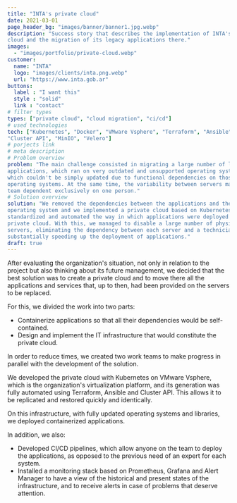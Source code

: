 ```yaml
---
title: "INTA's private cloud"
date: 2021-03-01
page_header_bg: "images/banner/banner1.jpg.webp"
description: "Success story that describes the implementation of INTA's private
cloud and the migration of its legacy applications there."
images: 
  - "images/portfolio/private-cloud.webp"
customer:
  name: "INTA"
  logo: "images/clients/inta.png.webp"
  url: "https://www.inta.gob.ar"
buttons:
  label : "I want this"
  style : "solid"
  link : "contact"
# filter types
types: ["private cloud", "cloud migration", "ci/cd"]
# used technologies
tech: ["Kubernetes", "Docker", "VMware Vsphere", "Terraform", "Ansible",
"Cluster API", "MinIO", "Velero"]
# porjects link
# meta description
# Problem overview
problem: "The main challenge consisted in migrating a large number of legacy
applications, which ran on very outdated and unsupported operating systems, but
which couldn't be simply updated due to functional dependencies on those
operating systems. At the same time, the variability between servers made each
team dependent exclusively on one person."
# Solution overview
solution: "We removed the dependencies between the applications and the base
operating system and we implemented a private cloud based on Kubernetes. We also
standardized and automated the way in which applications were deployed over the
private cloud. With this, we managed to disable a large number of physical
servers, eliminating the dependency between each server and a technician, and
substantially speeding up the deployment of applications."
draft: true
---
```


After evaluating the organization's situation, not only in relation to the
project but also thinking about its future management, we decided that the best
solution was to create a private cloud and to move there all the applications
and services that, up to then, had been provided on the servers to be replaced.

For this, we divided the work into two parts:

* Containerize applications so that all their dependencies would be
  self-contained.
* Design and implement the IT infrastructure that would constitute the private
  cloud.

In order to reduce times, we created two work teams to make progress in parallel
with the development of the solution.

We developed the private cloud with Kubernetes on VMware Vsphere, which is the
organization's virtualization platform, and its generation was fully automated
using Terraform, Ansible and Cluster API. This allows it to be replicated and
restored quickly and identically.

On this infrastructure, with fully updated operating systems and libraries, we
deployed containerized applications.

In addition, we also:

* Developed CI/CD pipelines, which allow anyone on the team to deploy the
  applications, as opposed to the previous need of an expert for each system.
* Installed a monitoring stack based on Prometheus, Grafana and Alert Manager to
  have a view of the historical and present states of the infrastructure, and to
  receive alerts in case of problems that deserve attention.

